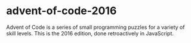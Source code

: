 # advent-of-code-2016
Advent of Code is a series of small programming puzzles for a variety of skill levels. This is the 2016 edition, done retroactively in JavaScript.
